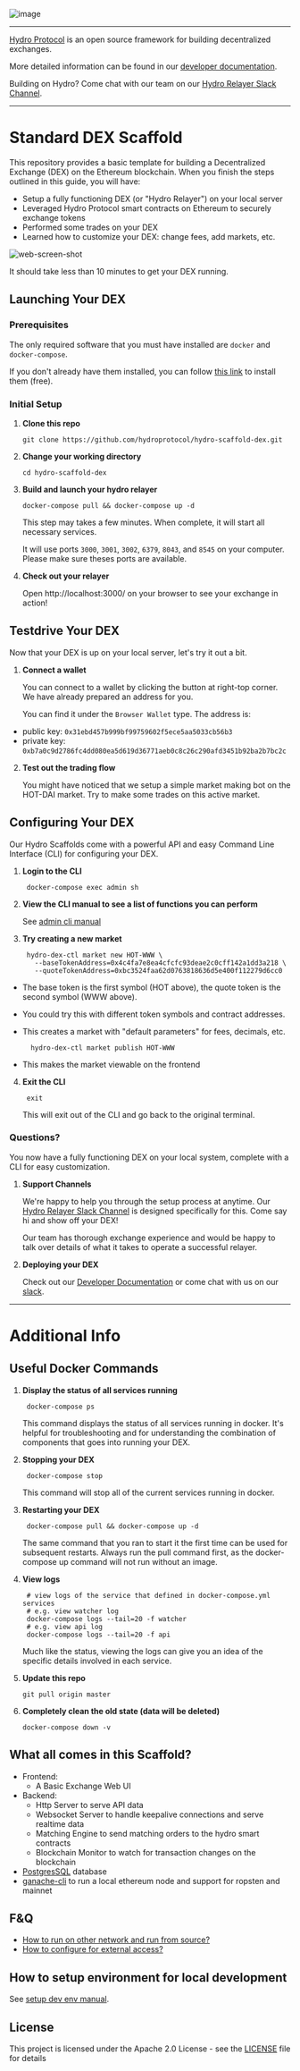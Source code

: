 ![image](assets/hydro_black_wider.png)

***

[Hydro Protocol](https://hydroprotocol.io) is an open source framework for building decentralized exchanges.

More detailed information can be found in our [developer documentation](https://hydroprotocol.io/docs/overview/getting-started.html).

Building on Hydro? Come chat with our team on our [Hydro Relayer Slack Channel](https://join.slack.com/t/hydrorelayer/shared_invite/enQtNTc1Mjc3MDUyNTkzLWNmZjI0YmFhNTg4OTU4NTI5ZWE1MzY1ZTc1MDMyYmE1YzkwYWUwYzQ2MTNhMTRjNmVjMmEyOTRkMjFlNzAyMTQ).

***

# Standard DEX Scaffold

This repository provides a basic template for building a Decentralized Exchange (DEX) on the Ethereum blockchain. When you finish the steps outlined in this guide, you will have:

- Setup a fully functioning DEX (or "Hydro Relayer") on your local server
- Leveraged Hydro Protocol smart contracts on Ethereum to securely exchange tokens
- Performed some trades on your DEX
- Learned how to customize your DEX: change fees, add markets, etc.

![web-screen-shot](./assets/hydro_dex_scaffold_screenshot.png)

It should take less than 10 minutes to get your DEX running.

## Launching Your DEX

### Prerequisites

The only required software that you must have installed are `docker` and `docker-compose`.

If you don't already have them installed, you can follow [this link](https://docs.docker.com/compose/install/) to install them (free).

### Initial Setup

1.  **Clone this repo**

        git clone https://github.com/hydroprotocol/hydro-scaffold-dex.git

1.  **Change your working directory**

        cd hydro-scaffold-dex

1.  **Build and launch your hydro relayer**

        docker-compose pull && docker-compose up -d

    This step may takes a few minutes.
    When complete, it will start all necessary services.

    It will use ports `3000`, `3001`, `3002`, `6379`, `8043`, and `8545` on your computer. Please make sure theses ports are available.

1.  **Check out your relayer**

    Open http://localhost:3000/ on your browser to see your exchange in action!
    
## Testdrive Your DEX

Now that your DEX is up on your local server, let's try it out a bit.

1. **Connect a wallet**

   You can connect to a wallet by clicking the button at right-top corner. We have already prepared an address for you. 

   You can find it under the `Browser Wallet` type. The address is:
- public key: `0x31ebd457b999bf99759602f5ece5aa5033cb56b3`
- private key: `0xb7a0c9d2786fc4dd080ea5d619d36771aeb0c8c26c290afd3451b92ba2b7bc2c`

2. **Test out the trading flow**

   You might have noticed that we setup a simple market making bot on the HOT-DAI market. Try to make some trades on this active market.

## Configuring Your DEX

Our Hydro Scaffolds come with a powerful API and easy Command Line Interface (CLI) for configuring your DEX. 

1. **Login to the CLI**

        docker-compose exec admin sh

2. **View the CLI manual to see a list of functions you can perform**

    See [admin cli manual](./manual/admin-api-and-cli.md#cli-guide-admin-cli)

3. **Try creating a new market**

        hydro-dex-ctl market new HOT-WWW \
          --baseTokenAddress=0x4c4fa7e8ea4cfcfc93deae2c0cff142a1dd3a218 \
          --quoteTokenAddress=0xbc3524faa62d0763818636d5e400f112279d6cc0

- The base token is the first symbol (HOT above), the quote token is the second symbol (WWW above).
- You could try this with different token symbols and contract addresses.
- This creates a market with "default parameters" for fees, decimals, etc.

        hydro-dex-ctl market publish HOT-WWW

- This makes the market viewable on the frontend

4. **Exit the CLI**

        exit

    This will exit out of the CLI and go back to the original terminal.

### Questions?

You now have a fully functioning DEX on your local system, complete with a CLI for easy customization.

1. **Support Channels**

   We're happy to help you through the setup process at anytime. Our [Hydro Relayer Slack Channel](https://join.slack.com/t/hydrorelayer/shared_invite/enQtNTc1Mjc3MDUyNTkzLWNmZjI0YmFhNTg4OTU4NTI5ZWE1MzY1ZTc1MDMyYmE1YzkwYWUwYzQ2MTNhMTRjNmVjMmEyOTRkMjFlNzAyMTQ) is designed specifically for this. Come say hi and show off your DEX!

   Our team has thorough exchange experience and would be happy to talk over details of what it takes to operate a successful relayer.

2. **Deploying your DEX**

   Check out our [Developer Documentation](https://hydroprotocol.io/docs/overview/getting-started.htmlx) or come chat with us on our [slack]((https://join.slack.com/t/hydrorelayer/shared_invite/enQtNTc1Mjc3MDUyNTkzLWNmZjI0YmFhNTg4OTU4NTI5ZWE1MzY1ZTc1MDMyYmE1YzkwYWUwYzQ2MTNhMTRjNmVjMmEyOTRkMjFlNzAyMTQ)).

***

# Additional Info

## Useful Docker Commands

1. **Display the status of all services running**

        docker-compose ps

   This command displays the status of all services running in docker. It's helpful for troubleshooting and for understanding the combination of components that goes into running your DEX.

2. **Stopping your DEX**

        docker-compose stop

   This command will stop all of the current services running in docker.

3. **Restarting your DEX**

        docker-compose pull && docker-compose up -d

   The same command that you ran to start it the first time can be used for subsequent restarts. Always run the pull command first, as the docker-compose up command will not run without an image.

4. **View logs**

        # view logs of the service that defined in docker-compose.yml services
        # e.g. view watcher log
        docker-compose logs --tail=20 -f watcher
        # e.g. view api log
        docker-compose logs --tail=20 -f api

    Much like the status, viewing the logs can give you an idea of the specific details involved in each service.

5.  **Update this repo**

        git pull origin master

6.  **Completely clean the old state (data will be deleted)**

        docker-compose down -v

## What all comes in this Scaffold?

- Frontend:
  - A Basic Exchange Web UI
- Backend:
  - Http Server to serve API data
  - Websocket Server to handle keepalive connections and serve realtime data
  - Matching Engine to send matching orders to the hydro smart contracts
  - Blockchain Monitor to watch for transaction changes on the blockchain
- [PostgresSQL](https://www.postgresql.org) database
- [ganache-cli](https://github.com/trufflesuite/ganache-cli) to run a local ethereum node and support for ropsten and mainnet

## F&Q

- [How to run on other network and run from source?](./manual/change-network-and-run-from-source.md)
- [How to configure for external access?](./manual/config-nginx.md)

## How to setup environment for local development

See [setup dev env manual](./manual/setup-dev-env.md).

## License

This project is licensed under the Apache 2.0 License - see the [LICENSE](LICENSE) file for details

